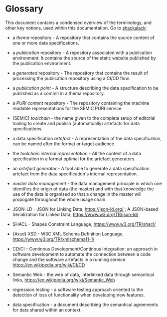 # Glossary

This document contains a condensed overview of the terminology, and other key notions, used within this documentation.
Go to [shackalack](#shacl):

- a _thema_ repository - A repository that contains the source content of one or more data specifications. 
- a _publication_ repository - A repository associated with a publication environment. It contains the source of the static website published by the publication environment.
- a _generated_ repository - The repository that contains the result of processing the publication repository using a CI/CD flow.
- a _publication point_ - A structure describing the data specification to be published as a commit in a thema repository.
- a _PURI content_ repository - The repository containing the machine readable representations for the SEMIC PURI service.
- (SEMIC) _toolchain_ - the name given to the complete setup of editorial tooling to create and publish (automatically) artefacts for data specifications.

- a data specification _artefact_ - A representation of the data specification, can be named after the format or target audience.
- <a name="tool_int_rep"></a> the _toolchain internal representation_ - All the content of a data specification in a format optimal for the artefact generators.
- <a name="art_gen"></a> an _artefact generator_ - A tool able to generate a data specification artefact from the data specification's internal representation.

- <a name="mast_data_mngm"></a> _master data management_ - the data management principle in which one identifies the origin of data (the master) and with that knowledge the use of the data is organised so that a change in the master will propogate throughout the whole usage chain. 


- <a name="json_ld"></a> JSON-LD - JSON for Linking Data, https://json-ld.org/ ; A JSON-based Serialization for Linked Data, https://www.w3.org/TR/json-ld/
- <a name="shacl"></a> SHACL  - Shapes Constraint Language, https://www.w3.org/TR/shacl/
- {#xsd} XSD - W3C XML Schema Definition Language, https://www.w3.org/TR/xmlschema11-1/
- <a name="cd_ci" > CD/CI - Continous Development/Continous Integration: an approach in software development to automate the connection between a code change and the software artefacts in a running service. https://en.wikipedia.org/wiki/CI/CD
- <a id="sem_web"> Semantic Web </a>- the web of data, interlinked data through semantical links, https://en.wikipedia.org/wiki/Semantic_Web
- <a name="reg_test" > regression testing </a> - a software testing approach oriented to the detection of loss of functionality when developing new features.
- <a id="data_spec"></a> data specification - a document describing the semantical agreements for data shared within an context.

<br><br><br><br><br><br><br><br><br><br><br><br><br><br>